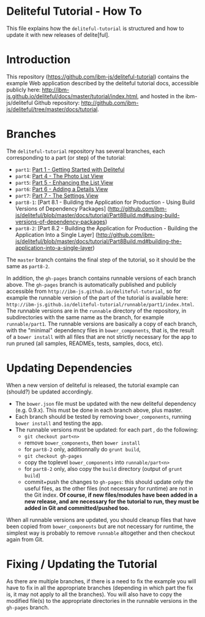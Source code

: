 Deliteful Tutorial - How To 
===========================

This file explains how the `deliteful-tutorial` is structured and how to update it with new releases of delite[ful].

# Introduction

This repository (https://github.com/ibm-js/deliteful-tutorial) contains the example Web application described by
the deliteful tutorial docs, accessible publicly here:
http://ibm-js.github.io/deliteful/docs/master/tutorial/index.html, 
and hosted in the ibm-js/deliteful Github repository:
http://github.com/ibm-js/deliteful/tree/master/docs/tutorial.

# Branches

The `deliteful-tutorial` repository has several branches, each corresponding to a part (or step) of the tutorial:
* `part1`: [Part 1 - Getting Started with Deliteful](http://github.com/ibm-js/deliteful/tree/master/docs/tutorial/Part1GettingStarted.md)
* `part4`: [Part 4 - The Photo List View](http://github.com/ibm-js/deliteful/tree/master/docs/tutorial/Part4ListView.md)
* `part5`: [Part 5 - Enhancing the List View](http://github.com/ibm-js/deliteful/tree/master/docs/tutorial/Part5CustomRenderer.md)
* `part6`: [Part 6 - Adding a Details View](http://github.com/ibm-js/deliteful/tree/master/docs/tutorial/Part6DetailsView.md)
* `part7`: [Part 7 - The Settings View](http://github.com/ibm-js/deliteful/tree/master/docs/tutorial/Part7SettingsView.md)
* `part8-1`: [Part 8.1 - Building the Application for Production - Using Build Versions of Dependency Packages]
(http://github.com/ibm-js/deliteful/blob/master/docs/tutorial/Part8Build.md#using-build-versions-of-dependency-packages)
* `part8-2`: [Part 8.2 - Building the Application for Production - Building the Application Into a Single Layer]
(http://github.com/ibm-js/deliteful/blob/master/docs/tutorial/Part8Build.md#building-the-application-into-a-single-layer)

The `master` branch contains the final step of the tutorial, so it should be the same as `part8-2`.

In addition, the `gh-pages` branch contains runnable versions of each branch above. The `gh-pages` branch is 
automatically published and publicly accessible from
`http://ibm-js.github.io/deliteful-tutorial`,
so for example the runnable version of the part of the tutorial is available here:                                
`http://ibm-js.github.io/deliteful-tutorial/runnable/part1/index.html`. The runnable versions are in the 
`runnable` directory of the repository, in subdirectories with the same name as the branch,
for example `runnable/part1`. The runnable versions are basically a copy of each branch, with the "minimal"
dependency files in `bower_components`, that is, the result of a `bower install` with all files that are not strictly
 necessary for the app to run pruned (all samples, READMEs, tests, samples, docs, etc).

# Updating Dependencies

When a new version of deliteful is released, the tutorial example can (should?) be updated accordingly.
* The `bower.json` file must be updated with the new deliteful dependency (e.g. 0.9.x). This must be done in each 
branch above, plus master.
* Each branch should be tested by removing `bower_components`, running `bower install` and testing the app.
* The runnable versions must be updated: for each part _<n>_, do the following:
  * `git checkout part<n>`
  * remove `bower_components`, then `bower install`
  * for `part8-2` only, additionnally do `grunt build`,
  * `git checkout gh-pages`
  * copy the toplevel `bower_components` into `runnable/part<n>`
  * for `part8-2` only, also copy the `build` directory (output of `grunt build`)
  * commit+push the changes to `gh-pages`: this should update only the useful files, 
as the other files (not necessary for runtime) are not in the Git index. **Of course, 
if new files/modules have been added in a new release, and are necessary for the tutorial to run, 
they must be added in Git and committed/pushed too.**

When all runnable versions are updated, you should cleanup files that have been copied from `bower_components` but 
are not necessary for runtime, the simplest way is probably to remove `runnable` altogether and then checkout again 
from Git.

# Fixing / Updating the Tutorial

As there are multiple branches, if there is a need to fix the example you will have to fix in all the appropriate 
branches (depending in which part the fix is, it may not apply to all the branches). You will also have to copy the 
modified file(s) to the appropriate directories in the runnable versions in the `gh-pages` branch.

